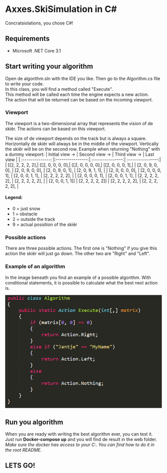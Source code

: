 # Axxes.SkiSimulation in C#
Concratsiolations, you chose C#!

## Requirements
* Microsoft .NET Core 3.1

## Start writing your algorithm
Open de algorithm.sln with the IDE you like. 
Then go to the Algorithm.cs file to write your code.  
In this class, you will find a method called "Execute".  
This method will be called each time the engine expects a new action.  
The action that will be returned can be based on the incoming viewport. 

### Viewport
The viewport is a two-dimensional array that represents the vision of de skiër. The actions can be based on this viewport.

The size of de viewport depends on the track but is always a square. 
Horizontally de skiër will always be in the middle of the viewport.
Vertically the skiër will be on the second row. 
Example when returning "Nothing" with a dummy viewport:
| Initial view ->  | Second view ->   | Third view ->    | Last view        |
| :--------------: |:----------------:| :---------------:| :---------------:|
| [[2, 2, 2, 2, 2],| [[2, 0, 0, 0, 0],| [[2, 0, 0, 0, 0],| [[2, 0, 0, 0, 1],|
| [2, 0, 9, 0, 0], | [2, 0, 9, 0, 0], | [2, 0, 9, 0, 1], | [2, 0, 9, 1, 1], |
| [2, 0, 0, 0, 0], | [2, 0, 0, 0, 1], | [2, 0, 0, 1, 1], | [2, 2, 2, 2, 2], |
| [2, 0, 0, 0, 1], | [2, 0, 0, 1, 1], | [2, 2, 2, 2, 2], | [2, 2, 2, 2, 2], |
| [2, 0, 0, 1, 1]] | [2, 2, 2, 2, 2]] | [2, 2, 2, 2, 2], | [2, 2, 2, 2, 2], |


#### Legend:
* 0 = just snow
* 1 = obstacle
* 2 = outside the track
* 9 = actual possition of the skiër

### Possible actions
There are three possible actions. The first one is "Nothing" if you give this action the skiër will just go down. The other two are "Right" and "Left".

### Example of an algorithm
In the image beneath you find an example of a possible algorithm.
With conditional statements, it is possible to calculate what the best next action is.  

![Example of algorithm](/img/Example_Csharp.PNG)

## Run you algorithm
When you are ready with writing the best algorithm ever, you can test it.
Just run **Docker-compose up** and you will find de result in the web folder.  
*Make sure the docker has access to your C:. You can find how to do it in the root README.*

## LETS GO!
